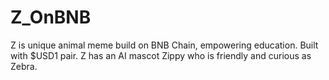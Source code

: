 # Z_OnBNB
Z is unique animal meme build on BNB Chain, empowering education. Built with $USD1 pair. Z has an AI mascot Zippy who is friendly and curious as Zebra.
